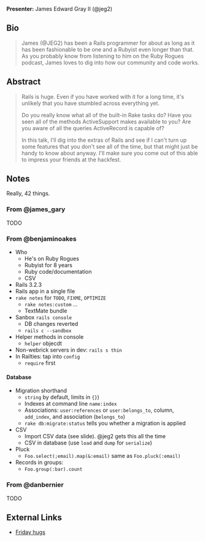 **Presenter:** James Edward Gray II (@jeg2)

## Bio

> James (@JEG2) has been a Rails programmer for about as long as it has been fashionable to be one and a Rubyist even longer than that.  As you probably know from listening to him on the Ruby Rogues podcast, James loves to dig into how our community and code works.

## Abstract

> Rails is huge.  Even if you have worked with it for a long time, it's unlikely that you have stumbled across everything yet.
>
> Do you really know what all of the built-in Rake tasks do?  Have you seen all of the methods ActiveSupport makes available to you?  Are you aware of all the queries ActiveRecord is capable of?
>
> In this talk, I'll dig into the extras of Rails and see if I can't turn up some features that you don't see all of the time, but that might just be handy to know about anyway.  I'll make sure you come out of this able to impress your friends at the hackfest.

## Notes

Really, 42 things.

### From @james\_gary

TODO

### From @benjaminoakes

* Who
    * He's on Ruby Rogues
    * Rubyist for 8 years
    * Ruby code/documentation
    * CSV
* Rails 3.2.3
* Rails app in a single file
* `rake notes` for `TODO`, `FIXME`, `OPTIMIZE`
    * `rake notes:custom` ...
    * TextMate bundle
* Sanbox `rails console`
    * DB changes reverted
    * `rails c --sandbox`
* Helper methods in console
    * `helper` objecdt
* Non-webrick servers in dev: `rails s thin`
* In Railties: tap into `config`
    * `require` first

#### Database

* Migration shorthand
    * `string` by default, limits in `{}`)
    * Indexes at command line `name:index`
    * Associations: `user:references` or `user:belongs_to`, column, `add_index`, and association (`belongs_to`)
    * `rake db:migrate:status` tells you whether a migration is applied
* CSV
    * Import CSV data (see slide).  @jeg2 gets this all the time
    * CSV in database (use `load` and `dump` for `serialize`)
* Pluck
    * `Foo.select(;email).map(&:email)` same as `Foo.pluck(:email)`
* Records in groups:
    * `Foo.group(:bar).count`

### From @danbernier

TODO

## External Links

* [Friday hugs](http://fridayhug.com)
